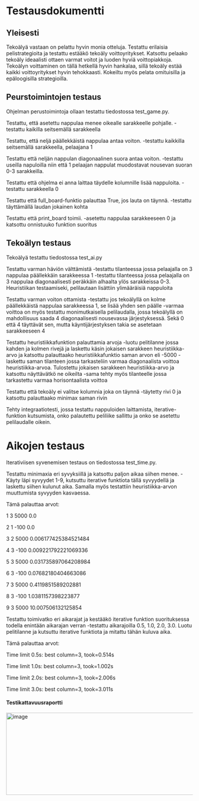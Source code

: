 # Testausdokumentti


## Yleisesti
Tekoälyä vastaan on pelattu hyvin monia otteluja. Testattu erilaisia pelistrategioita ja testattu estääkö tekoäly voittoyritykset. Katsottu pelaako tekoäly ideaalisti ottaen varmat voitot ja luoden hyviä voittopiakkoja. Tekoälyn voittaminen on tällä hetkellä hyvin hankalaa, sillä tekoäly estää kaikki voittoyritykset hyvin tehokkaasti. Kokeiltu myös pelata omituisilla ja epäloogisilla strategioilla. 

## Peurstoimintojen testaus
Ohjelman perustoimintoja ollaan testattu tiedostossa test_game.py.

Testattu, että asetettu nappulaa menee oikealle sarakkeelle pohjalle. 
-testattu kaikilla seitsemällä sarakkeella

Testattu, että neljä päällekkäistä nappulaa antaa voiton.
-testattu kaikkilla seitsemällä sarakkeella, pelaajana 1

Testattu että neljän nappulan diagonaalinen suora antaa voiton. 
-testattu useilla napuloilla niin että 1 pelaajan nappulat muodostavat nousevan suoran 0-3 sarakkeilla.

Testattu että ohjelma ei anna laittaa täydelle kolumnille lisää nappuloita.
-testattu sarakkeella 0

Testattu että full_board-funktio palauttaa True, jos lauta on täynnä.
-testattu täyttämällä laudan jokainen kohta

Testattu että print_board toimii.
-asetettu nappulaa sarakkeeseen 0 ja katsottu onnistuuko funktion suoritus

## Tekoälyn testaus
Tekoälyä testattu tiedostossa test_ai.py

Testattu varman häviön välttämistä
-testattu tilanteessa jossa pelaajalla on 3 nappulaa päällekkäin sarakkeessa 1
-testattu tilanteessa jossa pelaajalla on 3 nappulaa diagonaalisesti peräkkäin alhaalta ylös sarakkeissa 0-3. Heuristiikan testaamiseki, pelilautaan lisättiin ylimääräisiä nappuloita

Testattu varman voiton ottamista
-testattu jos tekoälyllä on kolme päällekkäistä nappulaa sarakkeessa 1, se lisää yhden sen päälle
-varmaa voittoa on myös testattu monimutkaisella pelilaudalla, jossa tekoälyllä on mahdollisuus saada 4 diagonaalisesti nousevassa järjestyksessä. Sekä 0 että 4 täyttävät sen, mutta käyntijärjestyksen takia se asetetaan sarakkeeseen 4

Testattu heuristiikkafunktion palauttamia arvoja
-luotu pelitilanne jossa kahden ja kolmen rivejä ja laskettu käsin jokaisen sarakkeen heuristiikka-arvo ja katsottu palauttaako heuristiikkafunktio saman arvon eli -5000
-laskettu saman tilanteen jossa tarkasteliin varmaa diagonaalista voittoa heuristiikka-arvoa. Tulostettu jokaisen sarakkeen heuristiikka-arvo ja katsottu näyttävätkö ne oikeilta
-sama tehty myös tilanteelle jossa tarkastettu varmaa horisontaalista voittoa

Testattu että tekoäly ei valitse kolumnia joka on täynnä
-täytetty rivi 0 ja katsottu palauttaako minimax saman rivin

Tehty integraatiotesti, jossa testattu nappuloiden laittamista, iterative-funktion kutsumista, onko palautettu peliliike sallittu ja onko se asetettu pelilaudalle oikein.

# Aikojen testaus
Iterativiisen syvenemisen testaus on tiedostossa test_time.py.

Testattu minimaxia eri syvyksiillä ja katsottu paljon aikaa siihen menee.
-Käyty läpi syvyydet 1-9, kutsuttu iterative funktiota tällä syvyydellä ja laskettu siihen kulunut aika. Samalla myös testattiin heuristiikka-arvon muuttumista syvyyden kasvaessa.

Tämä palauttaa arvot:

1 3 5000 0.0

2 1 -100 0.0

3 2 5000 0.006177425384521484

4 3 -100 0.009221792221069336

5 3 5000 0.031735897064208984

6 3 -100 0.07682180404663086

7 3 5000 0.4119851589202881

8 3 -100 1.0381157398223877

9 3 5000 10.007506132125854

Testattu toimivatko eri aikarajat ja kestääkö iterative funktion suorituksessa todella enintään aikarajan verran
-testattu aikarajoilla 0.5, 1.0, 2.0, 3.0. Luotu pelitilanne ja kutsuttu iterative funktiota ja mitattu tähän kuluva aika.

Tämä palauttaa arvot:

Time limit 0.5s: best column=3, took=0.514s

Time limit 1.0s: best column=3, took=1.002s

Time limit 2.0s: best column=3, took=2.006s

Time limit 3.0s: best column=3, took=3.011s





#### Testikattavuusraportti
<img width="814" height="222" alt="image" src="https://github.com/user-attachments/assets/a424ce38-b21c-4d69-ac2c-7da9a1ddd0ae" />


